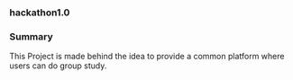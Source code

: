 ### hackathon1.0

### Summary 
This Project is made behind the idea to provide a common platform where users can do group study. 
